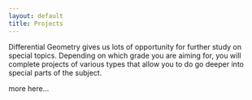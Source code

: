 ```yaml
---
layout: default
title: Projects
---
```


Differential Geometry gives us lots of opportunity for further study on special
topics. Depending on which grade you are aiming for, you will complete projects
of various types that allow you to do go deeper into special parts of the subject.

more here...
